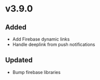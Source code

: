 # v3.9.0

## Added

- Add Firebase dynamic links
- Handle deeplink from push notifications

## Updated

- Bump firebase libraries

